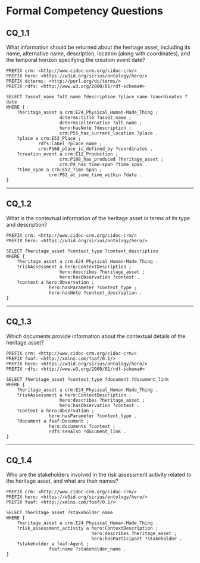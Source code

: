 # Formal Competency Questions
## CQ_1.1
What information should be returned about the heritage asset, including its name, alternative name, description, location (along with coordinates), and the temporal horizon specifying the creation event date?

```SPARQL
PREFIX crm: <http://www.cidoc-crm.org/cidoc-crm/>
PREFIX hero: <https://w3id.org/sirius/ontology/hero/>
PREFIX dcterms: <http://purl.org/dc/terms/>
PREFIX rdfs: <http://www.w3.org/2000/01/rdf-schema#>

SELECT ?asset_name ?alt_name ?description ?place_name ?coordinates ?date
WHERE {
    ?heritage_asset a crm:E24_Physical_Human-Made_Thing ;
                    dcterms:title ?asset_name ;
                    dcterms:alternative ?alt_name ;
                    hero:hasNote ?description ;
                    crm:P55_has_current_location ?place .
    ?place a crm:E53_Place ;
            rdfs:label ?place_name ;
            crm:P168_place_is_defined_by ?coordinates .
    ?creation_event a crm:E12_Production ;
                    crm:P108_has_produced ?heritage_asset ;
                    crm:P4_has_time-span ?time_span .
    ?time_span a crm:E52_Time-Span ;
                crm:P82_at_some_time_within ?date .
}
```

***

## CQ_1.2
What is the contextual information of the heritage asset in terms of its type and description?

```SPARQL
PREFIX crm: <http://www.cidoc-crm.org/cidoc-crm/>
PREFIX hero: <https://w3id.org/sirius/ontology/hero/>

SELECT ?heritage_asset ?context_type ?context_description
WHERE {
    ?heritage_asset a crm:E24_Physical_Human-Made_Thing .
    ?riskAssessment a hero:ContextDescription ;
                    hero:describes ?heritage_asset ;
                    hero:hasObservation ?context .
    ?context a hero:Observation ;
                hero:hasParameter ?context_type ;
                hero:hasNote ?context_description .
}
```

***

## CQ_1.3
Which documents provide information about the contextual details of the heritage asset?

```SPARQL
PREFIX crm: <http://www.cidoc-crm.org/cidoc-crm/>
PREFIX foaf: <http://xmlns.com/foaf/0.1/>
PREFIX hero: <https://w3id.org/sirius/ontology/hero/>
PREFIX rdfs: <http://www.w3.org/2000/01/rdf-schema#>

SELECT ?heritage_asset ?context_type ?document ?document_link
WHERE {
    ?heritage_asset a crm:E24_Physical_Human-Made_Thing .
    ?riskAssessment a hero:ContextDescription ;
                    hero:describes ?heritage_asset ;
                    hero:hasObservation ?context .
    ?context a hero:Observation ;
                hero:hasParameter ?context_type .
    ?document a foaf:Document ;
                hero:documents ?context ;
                rdfs:seeAlso ?document_link .
}
```

***

## CQ_1.4
Who are the stakeholders involved in the risk assessment activity related to the heritage asset, and what are their names?

```SPARQL
PREFIX crm: <http://www.cidoc-crm.org/cidoc-crm/>
PREFIX hero: <https://w3id.org/sirius/ontology/hero/>
PREFIX foaf: <http://xmlns.com/foaf/0.1/>

SELECT ?heritage_asset ?stakeholder_name
WHERE {
    ?heritage_asset a crm:E24_Physical_Human-Made_Thing .
    ?risk_assessment_activity a hero:ContextDescription ;
                                hero:describes ?heritage_asset ;
                                hero:hasParticipant ?stakeholder .
    ?stakeholder a foaf:Agent ;
                foaf:name ?stakeholder_name .
}
```